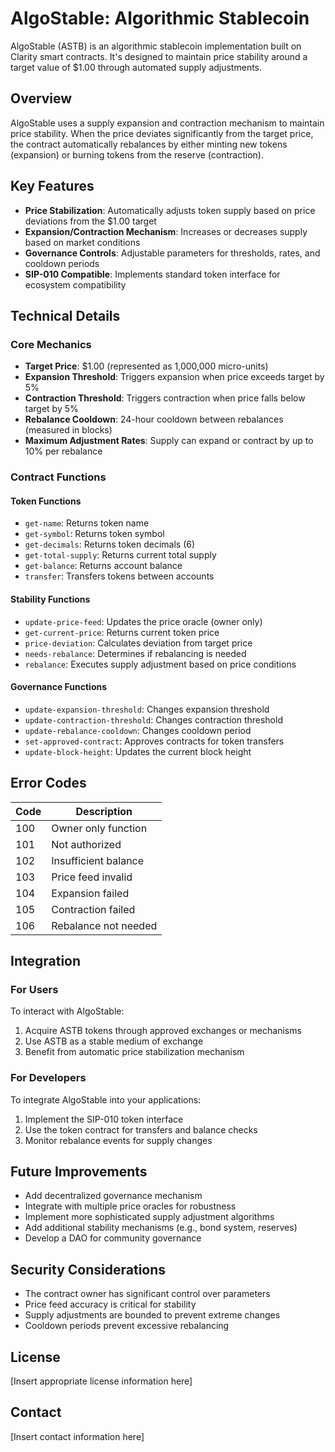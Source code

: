 # AlgoStable: Algorithmic Stablecoin

AlgoStable (ASTB) is an algorithmic stablecoin implementation built on Clarity smart contracts. It's designed to maintain price stability around a target value of $1.00 through automated supply adjustments.

## Overview

AlgoStable uses a supply expansion and contraction mechanism to maintain price stability. When the price deviates significantly from the target price, the contract automatically rebalances by either minting new tokens (expansion) or burning tokens from the reserve (contraction).

## Key Features

- **Price Stabilization**: Automatically adjusts token supply based on price deviations from the $1.00 target
- **Expansion/Contraction Mechanism**: Increases or decreases supply based on market conditions
- **Governance Controls**: Adjustable parameters for thresholds, rates, and cooldown periods
- **SIP-010 Compatible**: Implements standard token interface for ecosystem compatibility

## Technical Details

### Core Mechanics

- **Target Price**: $1.00 (represented as 1,000,000 micro-units)
- **Expansion Threshold**: Triggers expansion when price exceeds target by 5%
- **Contraction Threshold**: Triggers contraction when price falls below target by 5%
- **Rebalance Cooldown**: 24-hour cooldown between rebalances (measured in blocks)
- **Maximum Adjustment Rates**: Supply can expand or contract by up to 10% per rebalance

### Contract Functions

#### Token Functions
- `get-name`: Returns token name
- `get-symbol`: Returns token symbol
- `get-decimals`: Returns token decimals (6)
- `get-total-supply`: Returns current total supply
- `get-balance`: Returns account balance
- `transfer`: Transfers tokens between accounts

#### Stability Functions
- `update-price-feed`: Updates the price oracle (owner only)
- `get-current-price`: Returns current token price
- `price-deviation`: Calculates deviation from target price
- `needs-rebalance`: Determines if rebalancing is needed
- `rebalance`: Executes supply adjustment based on price conditions

#### Governance Functions
- `update-expansion-threshold`: Changes expansion threshold
- `update-contraction-threshold`: Changes contraction threshold
- `update-rebalance-cooldown`: Changes cooldown period
- `set-approved-contract`: Approves contracts for token transfers
- `update-block-height`: Updates the current block height

## Error Codes

| Code | Description |
|------|-------------|
| 100  | Owner only function |
| 101  | Not authorized |
| 102  | Insufficient balance |
| 103  | Price feed invalid |
| 104  | Expansion failed |
| 105  | Contraction failed |
| 106  | Rebalance not needed |

## Integration

### For Users

To interact with AlgoStable:
1. Acquire ASTB tokens through approved exchanges or mechanisms
2. Use ASTB as a stable medium of exchange
3. Benefit from automatic price stabilization mechanism

### For Developers

To integrate AlgoStable into your applications:
1. Implement the SIP-010 token interface
2. Use the token contract for transfers and balance checks
3. Monitor rebalance events for supply changes

## Future Improvements

- Add decentralized governance mechanism
- Integrate with multiple price oracles for robustness
- Implement more sophisticated supply adjustment algorithms
- Add additional stability mechanisms (e.g., bond system, reserves)
- Develop a DAO for community governance

## Security Considerations

- The contract owner has significant control over parameters
- Price feed accuracy is critical for stability
- Supply adjustments are bounded to prevent extreme changes
- Cooldown periods prevent excessive rebalancing

## License

[Insert appropriate license information here]

## Contact

[Insert contact information here]